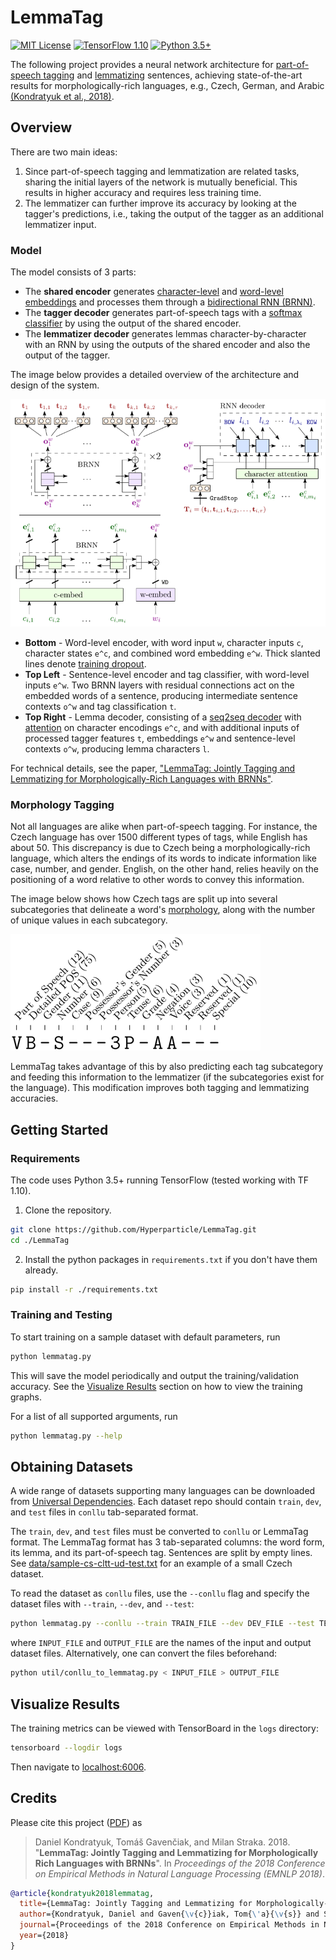 # LemmaTag

[![MIT License](https://img.shields.io/badge/License-MIT-green.svg)](LICENSE) [![TensorFlow 1.10](https://img.shields.io/badge/TensorFlow-1.10-orange.svg)](https://www.tensorflow.org/install/) [![Python 3.5+](https://img.shields.io/badge/Python-3.5+-yellow.svg)](https://www.python.org/downloads/)

The following project provides a neural network architecture for [part-of-speech tagging](https://medium.com/greyatom/learning-pos-tagging-chunking-in-nlp-85f7f811a8cb) and [lemmatizing](https://blog.bitext.com/what-is-the-difference-between-stemming-and-lemmatization/) sentences, achieving state-of-the-art results for morphologically-rich languages, e.g., Czech, German, and Arabic [(Kondratyuk et al., 2018)](https://arxiv.org/abs/1808.03703).

## Overview

There are two main ideas:

1. Since part-of-speech tagging and lemmatization are related tasks, sharing the initial layers of the network is mutually beneficial. This results in higher accuracy and requires less training time.
2. The lemmatizer can further improve its accuracy by looking at the tagger's predictions, i.e., taking the output of the tagger as an additional lemmatizer input.

### Model

The model consists of 3 parts:

- The **shared encoder** generates [character-level](http://colinmorris.github.io/blog/1b-words-char-embeddings) and [word-level embeddings](https://www.analyticsvidhya.com/blog/2017/06/word-embeddings-count-word2veec/) and processes them through a [bidirectional RNN (BRNN)](https://towardsdatascience.com/introduction-to-sequence-models-rnn-bidirectional-rnn-lstm-gru-73927ec9df15).
- The **tagger decoder** generates part-of-speech tags with a [softmax classifier](https://becominghuman.ai/making-a-simple-neural-network-classification-2449da88c77e) by using the output of the shared encoder.
- The **lemmatizer decoder** generates lemmas character-by-character with an RNN by using the outputs of the shared encoder and also the output of the tagger.

The image below provides a detailed overview of the architecture and design of the system.

[![Model](images/model.png)](https://arxiv.org/abs/1808.03703 "LemmaTag model")

- **Bottom** - Word-level encoder, with word input `w`, character inputs `c`, character states `e^c`, and combined word embedding `e^w`. Thick slanted lines denote [training dropout](https://medium.com/@amarbudhiraja/https-medium-com-amarbudhiraja-learning-less-to-learn-better-dropout-in-deep-machine-learning-74334da4bfc5).
- **Top Left** - Sentence-level encoder and tag classifier, with word-level inputs `e^w`. Two BRNN layers with residual connections act on the embedded words of a sentence, producing intermediate sentence contexts `o^w` and tag classification `t`.
- **Top Right** - Lemma decoder, consisting of a [seq2seq decoder](https://medium.com/@devnag/seq2seq-the-clown-car-of-deep-learning-f88e1204dac3) with [attention](http://www.wildml.com/2016/01/attention-and-memory-in-deep-learning-and-nlp/) on character encodings `e^c`, and with additional inputs of processed tagger features `t`, embeddings `e^w` and sentence-level contexts `o^w`, producing lemma characters `l`.

 For technical details, see the paper, ["LemmaTag: Jointly Tagging and Lemmatizing for Morphologically-Rich Languages with BRNNs"](https://arxiv.org/abs/1808.03703).

### Morphology Tagging

Not all languages are alike when part-of-speech tagging. For instance, the Czech language has over 1500 different types of tags, while English has about 50. This discrepancy is due to Czech being a morphologically-rich language, which alters the endings of its words to indicate information like case, number, and gender. English, on the other hand, relies heavily on the positioning of a word relative to other words to convey this information.

The image below shows how Czech tags are split up into several subcategories that delineate a word's [morphology](http://all-about-linguistics.group.shef.ac.uk/branches-of-linguistics/morphology/what-is-morphology/), along with the number of unique values in each subcategory.

![Tag Components](images/tag-components-small.png "Czech morphology tags")

LemmaTag takes advantage of this by also predicting each tag subcategory and feeding this information to the lemmatizer (if the subcategories exist for the language). This modification improves both tagging and lemmatizing accuracies.

## Getting Started

### Requirements

The code uses Python 3.5+ running TensorFlow (tested working with TF 1.10).

1. Clone the repository.

```bash
git clone https://github.com/Hyperparticle/LemmaTag.git
cd ./LemmaTag
```

2. Install the python packages in `requirements.txt` if you don't have them already.

```bash
pip install -r ./requirements.txt
```

### Training and Testing

To start training on a sample dataset with default parameters, run

```bash
python lemmatag.py
```

This will save the model periodically and output the training/validation accuracy. See the [Visualize Results](#visualize-results) section on how to view the training graphs.

For a list of all supported arguments, run

```bash
python lemmatag.py --help
```

## Obtaining Datasets

A wide range of datasets supporting many languages can be downloaded from [Universal Dependencies](http://universaldependencies.org/). Each dataset repo should contain `train`, `dev`, and `test` files in `conllu` tab-separated format.

The `train`, `dev`, and `test` files must be converted to `conllu` or LemmaTag format. The LemmaTag format has 3 tab-separated columns: the word form, its lemma, and its part-of-speech tag. Sentences are split by empty lines. See [data/sample-cs-cltt-ud-test.txt](data/sample-cs-cltt-ud-test.txt) for an example of a small Czech dataset.

To read the dataset as `conllu` files, use the `--conllu` flag and specify the dataset files with `--train`, `--dev`, and `--test`:

```bash
python lemmatag.py --conllu --train TRAIN_FILE --dev DEV_FILE --test TEST_FILE
```

where `INPUT_FILE` and `OUTPUT_FILE` are the names of the input and output dataset files. Alternatively, one can convert the files beforehand:

```bash
python util/conllu_to_lemmatag.py < INPUT_FILE > OUTPUT_FILE
```

## Visualize Results

The training metrics can be viewed with TensorBoard in the `logs` directory:

```bash
tensorboard --logdir logs
```

Then navigate to [localhost:6006](http://localhost:6006).

## Credits

Please cite this project ([PDF](https://arxiv.org/pdf/1808.03703.pdf)) as

> Daniel Kondratyuk, Tomáš Gavenčiak, and Milan Straka. 2018. "**LemmaTag: Jointly Tagging and Lemmatizing for Morphologically Rich Languages with BRNNs**". In *Proceedings of the 2018 Conference on Empirical Methods in Natural Language Processing (EMNLP 2018)*.

```bibtex
@article{kondratyuk2018lemmatag,
  title={LemmaTag: Jointly Tagging and Lemmatizing for Morphologically-Rich Languages with BRNNs},
  author={Kondratyuk, Daniel and Gaven{\v{c}}iak, Tom{\'a}{\v{s}} and Straka, Milan},
  journal={Proceedings of the 2018 Conference on Empirical Methods in Natural Language Processing (EMNLP 2018)},
  year={2018}
}
```
